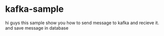 # kafka-sample

hi guys 
this sample show you how to send message to kafka and recieve it.
and save message in database
